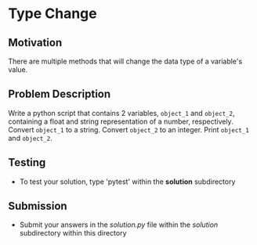# Type Change

## Motivation
There are multiple methods that will change the data type of a variable's value.

## Problem Description
Write a python script that contains 2 variables, `object_1` and `object_2`, containing a float and string representation of a number, respectively. 
Convert `object_1` to a string.
Convert `object_2` to an integer.
Print `object_1` and `object_2`.

## Testing
* To test your solution, type 'pytest' within the **solution** subdirectory

## Submission
* Submit your answers in the *solution.py* file within the *solution* subdirectory within this directory
